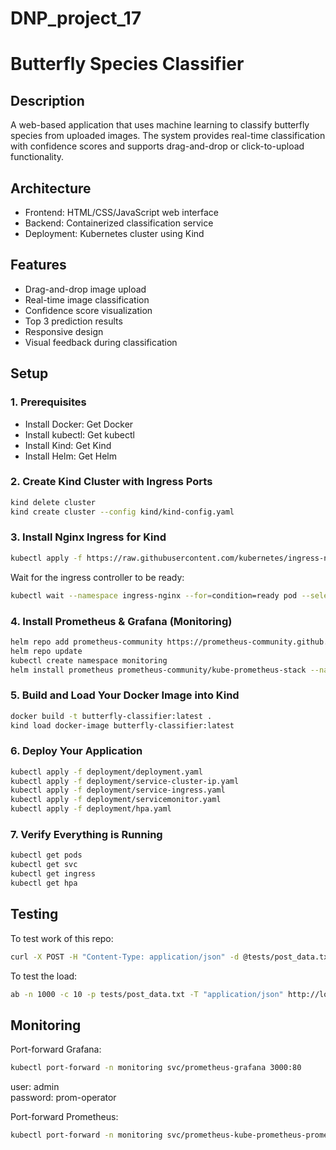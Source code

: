 # DNP_project_17

# Butterfly Species Classifier

## Description
A web-based application that uses machine learning to classify butterfly species from uploaded images. The system provides real-time classification with confidence scores and supports drag-and-drop or click-to-upload functionality.

## Architecture
- Frontend: HTML/CSS/JavaScript web interface
- Backend: Containerized classification service
- Deployment: Kubernetes cluster using Kind

## Features
- Drag-and-drop image upload
- Real-time image classification
- Confidence score visualization
- Top 3 prediction results
- Responsive design
- Visual feedback during classification

## Setup
### 1. Prerequisites
- Install Docker: Get Docker
- Install kubectl: Get kubectl
- Install Kind: Get Kind
- Install Helm: Get Helm
### 2. Create Kind Cluster with Ingress Ports
```bash
kind delete cluster
kind create cluster --config kind/kind-config.yaml
```
### 3. Install Nginx Ingress for Kind
```bash
kubectl apply -f https://raw.githubusercontent.com/kubernetes/ingress-nginx/main/deploy/static/provider/kind/deploy.yaml
```
Wait for the ingress controller to be ready:
```bash
kubectl wait --namespace ingress-nginx --for=condition=ready pod --selector=app.kubernetes.io/component=controller --timeout=180s
```
### 4. Install Prometheus & Grafana (Monitoring)
```bash
helm repo add prometheus-community https://prometheus-community.github.io/helm-charts
helm repo update
kubectl create namespace monitoring
helm install prometheus prometheus-community/kube-prometheus-stack --namespace monitoring
```
### 5. Build and Load Your Docker Image into Kind
```bash
docker build -t butterfly-classifier:latest .
kind load docker-image butterfly-classifier:latest
```
### 6. Deploy Your Application
```bash
kubectl apply -f deployment/deployment.yaml
kubectl apply -f deployment/service-cluster-ip.yaml
kubectl apply -f deployment/service-ingress.yaml
kubectl apply -f deployment/servicemonitor.yaml
kubectl apply -f deployment/hpa.yaml
```

### 7. Verify Everything is Running
```bash
kubectl get pods
kubectl get svc
kubectl get ingress
kubectl get hpa
```

## Testing
To test work of this repo:
```bash
curl -X POST -H "Content-Type: application/json" -d @tests/post_data.txt http://localhost/classify
```

To test the load:
```bash
ab -n 1000 -c 10 -p tests/post_data.txt -T "application/json" http://localhost/classify
```

## Monitoring
Port-forward Grafana:
```bash
kubectl port-forward -n monitoring svc/prometheus-grafana 3000:80
```
user: admin \
password: prom-operator

Port-forward Prometheus:
```bash
kubectl port-forward -n monitoring svc/prometheus-kube-prometheus-prometheus 9090:9090
```

